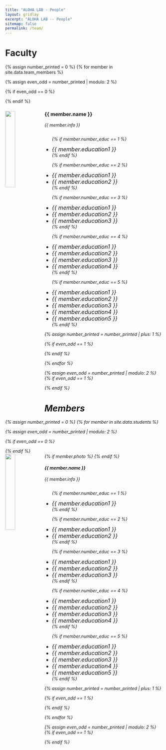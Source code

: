 ```yaml
---
title: "ALOHA LAB - People"
layout: gridlay
excerpt: "ALOHA LAB -- People"
sitemap: false
permalink: /team/
---
```


<!-- 🔥 **We are looking for new students to join the team** [(see openings)]({{ site.url }}{{ site.baseurl }}/openings) **!** -->

# Faculty

{% assign number_printed = 0 %}
{% for member in site.data.team_members %}

{% assign even_odd = number_printed | modulo: 2 %}

{% if even_odd == 0 %}
<div class="row">
{% endif %}

<div class="col-sm-6 clearfix">
  <img src="{{ site.url }}{{ site.baseurl }}/images/teampic/{{ member.photo }}" class="img-responsive avatar" width="25%" style="float: left" />
  <h3>{{ member.name }}</h3>
  <i class="lead text-muted">{{ member.info }} <!--<br>email: <{{ member.email }}></i> -->
  <ul style="overflow: hidden">

  {% if member.number_educ == 1 %}
  <li style="font-size: 18px"> {{ member.education1 }} </li>
  {% endif %}

  {% if member.number_educ == 2 %}
  <li style="font-size: 18px"> {{ member.education1 }} </li>
  <li style="font-size: 18px"> {{ member.education2 }} </li>
  {% endif %}

  {% if member.number_educ == 3 %}
  <li style="font-size: 18px"> {{ member.education1 }} </li>
  <li style="font-size: 18px"> {{ member.education2 }} </li>
  <li style="font-size: 18px"> {{ member.education3 }} </li>
  {% endif %}

  {% if member.number_educ == 4 %}
  <li style="font-size: 18px"> {{ member.education1 }} </li>
  <li style="font-size: 18px"> {{ member.education2 }} </li>
  <li style="font-size: 18px"> {{ member.education3 }} </li>
  <li style="font-size: 18px"> {{ member.education4 }} </li>
  {% endif %}

  {% if member.number_educ == 5 %}
  <li style="font-size: 18px"> {{ member.education1 }} </li>
  <li style="font-size: 18px"> {{ member.education2 }} </li>
  <li style="font-size: 18px"> {{ member.education3 }} </li>
  <li style="font-size: 18px"> {{ member.education4 }} </li>
  <li style="font-size: 18px"> {{ member.education5 }} </li>
  {% endif %}

  </ul>
</div>

{% assign number_printed = number_printed | plus: 1 %}

{% if even_odd == 1 %}
</div>
{% endif %}

{% endfor %}

{% assign even_odd = number_printed | modulo: 2 %}
{% if even_odd == 1 %}
</div>
{% endif %}


# Members

<!-- ## Students -->
{% assign number_printed = 0 %}
{% for member in site.data.students %}

{% assign even_odd = number_printed | modulo: 2 %}

{% if even_odd == 0 %}
<div class="row">
{% endif %}

<div class="col-sm-6 clearfix">
  {% if member.photo %}
  <img src="{{ site.url }}{{ site.baseurl }}/images/teampic/{{ member.photo }}" class="img-responsive avatar" width="25%" style="float: left" />
  {% endif %}
  <h4>{{ member.name }}</h4>
  <i class="lead text-muted">{{ member.info }} <!--<br>email: <{{ member.email }}></i> -->
  <ul style="overflow: hidden">

  {% if member.number_educ == 1 %}
  <li style="font-size: 18px"> {{ member.education1 }} </li>
  {% endif %}

  {% if member.number_educ == 2 %}
  <li style="font-size: 18px"> {{ member.education1 }} </li>
  <li style="font-size: 18px"> {{ member.education2 }} </li>
  {% endif %}

  {% if member.number_educ == 3 %}
  <li style="font-size: 18px"> {{ member.education1 }} </li>
  <li style="font-size: 18px"> {{ member.education2 }} </li>
  <li style="font-size: 18px"> {{ member.education3 }} </li>
  {% endif %}

  {% if member.number_educ == 4 %}
  <li style="font-size: 18px"> {{ member.education1 }} </li>
  <li style="font-size: 18px"> {{ member.education2 }} </li>
  <li style="font-size: 18px"> {{ member.education3 }} </li>
  <li style="font-size: 18px"> {{ member.education4 }} </li>
  {% endif %}

  {% if member.number_educ == 5 %}
  <li style="font-size: 18px"> {{ member.education1 }} </li>
  <li style="font-size: 18px"> {{ member.education2 }} </li>
  <li style="font-size: 18px"> {{ member.education3 }} </li>
  <li style="font-size: 18px"> {{ member.education4 }} </li>
  <li style="font-size: 18px"> {{ member.education5 }} </li>
  {% endif %}

  </ul>
</div>

{% assign number_printed = number_printed | plus: 1 %}

{% if even_odd == 1 %}
</div>
{% endif %}

{% endfor %}

{% assign even_odd = number_printed | modulo: 2 %}
{% if even_odd == 1 %}
</div>
{% endif %}

<!--

## Alumni

{% assign number_printed = 0 %}
{% for member in site.data.alumni_members %}

{% assign even_odd = number_printed | modulo: 2 %}

{% if even_odd == 0 %}
<div class="row">
{% endif %}

<div class="col-sm-6 clearfix">
  <img src="{{ site.url }}{{ site.baseurl }}/images/teampic/{{ member.photo }}" class="img-responsive" width="25%" style="float: left" />
  <h4>{{ member.name }}</h4>
  <i>{{ member.duration }} <br> Role: {{ member.info }}</i>
  <ul style="overflow: hidden">

  </ul>
</div>

{% assign number_printed = number_printed | plus: 1 %}

{% if even_odd == 1 %}
</div>
{% endif %}

{% endfor %}

{% assign even_odd = number_printed | modulo: 2 %}
{% if even_odd == 1 %}
</div>
{% endif %}

## Former visitors, BSc/ MSc students
<div class="row">

<div class="col-sm-4 clearfix">
<h4>Visitors</h4>
{% for member in site.data.alumni_visitors %}
{{ member.name }}
{% endfor %}
</div>

<div class="col-sm-4 clearfix">
<h4>Master students</h4>
{% for member in site.data.alumni_msc %}
{{ member.name }}
{% endfor %}
</div>

<div class="col-sm-4 clearfix">
<h4>Bachelor Students</h4>
{% for member in site.data.alumni_bsc %}
{{ member.name }}
{% endfor %}
</div>

</div>


## Administrative and System Support
<a href="https://www.usf.edu/engineering/cse/people/staff.aspx">USF's Department of Computer Science and Engineering Staff</a>
-->
